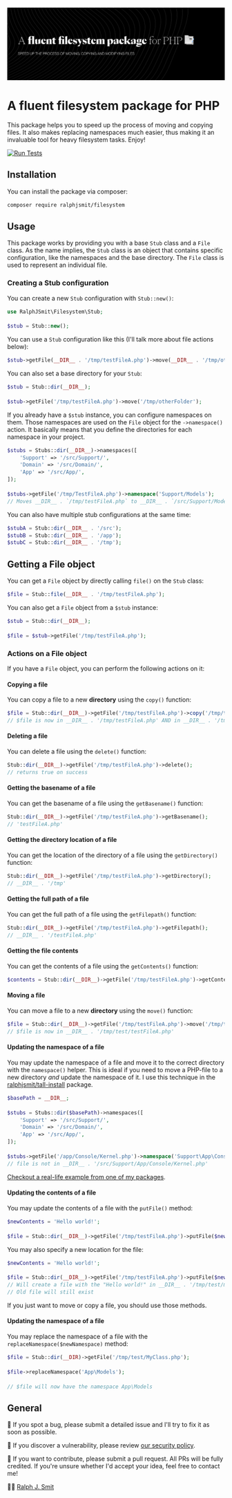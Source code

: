 ![Stubs Banner](https://github.com/ralphjsmit/filesystem/blob/main/docs/images/filesystem.jpg)

# A fluent filesystem package for PHP

This package helps you to speed up the process of moving and copying files. It also makes replacing namespaces much easier, thus making it an invaluable tool for heavy filesystem tasks. Enjoy!

[![Run Tests](https://github.com/ralphjsmit/filesystem/actions/workflows/run-tests.yml/badge.svg?event=push)](https://github.com/ralphjsmit/fiesystem/actions/workflows/run-tests.yml)

## Installation

You can install the package via composer:

```bash
composer require ralphjsmit/filesystem
```

## Usage

This package works by providing you with a base `Stub` class and a `File` class. As the name implies, the `Stub` class is an object that contains specific configuration, like the namespaces and the base directory. The `File` class is used to represent an individual file.

### Creating a Stub configuration

You can create a new `Stub` configuration with `Stub::new()`:

```php
use RalphJSmit\Filesystem\Stub;

$stub = Stub::new();
```

You can use a `Stub` configuration like this (I'll talk more about file actions below):

```php
$stub->getFile(__DIR__ . '/tmp/testFileA.php')->move(__DIR__ . '/tmp/otherFolder');
```

You can also set a base directory for your `Stub`:

```php
$stub = Stub::dir(__DIR__);

$stub->getFile('/tmp/testFileA.php')->move('/tmp/otherFolder');
```

If you already have a `$stub` instance, you can configure namespaces on them. Those namespaces are used on the `File` object for the `->namespace()` action. It basically means that you define the directories for each namespace in your project.

```php
$stubs = Stubs::dir(__DIR__)->namespaces([
    'Support' => '/src/Support/',
    'Domain' => '/src/Domain/',
    'App' => '/src/App/',
]);

$stubs->getFile('/tmp/TestFileA.php')->namespace('Support/Models');
// Moves __DIR__ . `/tmp/testFileA.php` to __DIR__ . `/src/Support/Models/testFileA.php`.
```

You can also have multiple stub configurations at the same time:

```php
$stubA = Stub::dir(__DIR__ . '/src');
$stubB = Stub::dir(__DIR__ . '/app');
$stubC = Stub::dir(__DIR__ . '/tmp');
```

## Getting a File object

You can get a `File` object by directly calling `file()` on the `Stub` class:

```php
$file = Stub::file(__DIR__ . '/tmp/testFileA.php');
```

You can also get a `File` object from a `$stub` instance:

```php
$stub = Stub::dir(__DIR__);

$file = $stub->getFile('/tmp/testFileA.php');
```

### Actions on a File object

If you have a `File` object, you can perform the following actions on it:

#### Copying a file

You can copy a file to a new **directory** using the `copy()` function:

```php
$file = Stub::dir(__DIR__)->getFile('/tmp/testFileA.php')->copy('/tmp/test');
// $file is now in __DIR__ . '/tmp/testFileA.php' AND in __DIR__ . '/tmp/test/testFileA.php'
```

#### Deleting a file

You can delete a file using the `delete()` function:

```php
Stub::dir(__DIR__)->getFile('/tmp/testFileA.php')->delete();
// returns true on success
```

#### Getting the basename of a file

You can get the basename of a file using the `getBasename()` function:

```php
Stub::dir(__DIR__)->getFile('/tmp/testFileA.php')->getBasename();
// 'testFileA.php'
```

#### Getting the directory location of a file

You can get the location of the directory of a file using the `getDirectory()` function:

```php
Stub::dir(__DIR__)->getFile('/tmp/testFileA.php')->getDirectory();
// __DIR__ . '/tmp'
```

#### Getting the full path of a file

You can get the full path of a file using the `getFilepath()` function:

```php
Stub::dir(__DIR__)->getFile('/tmp/testFileA.php')->getFilepath();
// __DIR__ . '/testFileA.php'
```

#### Getting the file contents

You can get the contents of a file using the `getContents()` function:

```php
$contents = Stub::dir(__DIR__)->getFile('/tmp/testFileA.php')->getContents();
```

#### Moving a file

You can move a file to a new **directory** using the `move()` function:

```php
$file = Stub::dir(__DIR__)->getFile('/tmp/testFileA.php')->move('/tmp/test');
// $file is now in __DIR__ . '/tmp/test/testFileA.php'
```

#### Updating the namespace of a file

You may update the namespace of a file and move it to the correct directory with the `namespace()` helper. This is ideal if you need to move a PHP-file to a new directory *and* update the namespace of it. I use this technique in the [ralphjsmit/tall-install](https://github.com/ralphjsmit/tall-install/) package.

```php
$basePath = __DIR__;

$stubs = Stubs::dir($basePath)->namespaces([
    'Support' => '/src/Support/',
    'Domain' => '/src/Domain/',
    'App' => '/src/App/',
]);

$stubs->getFile('/app/Console/Kernel.php')->namespace('Support\App\Console');
// file is not in __DIR__ . '/src/Support/App/Console/Kernel.php'
```

[Checkout a real-life example from one of my packages](https://github.com/ralphjsmit/tall-install/blob/main/src/Actions/DDD/UpdateFileStructureAction.php).

#### Updating the contents of a file

You may update the contents of a file with the `putFile()` method:

```php
$newContents = 'Hello world!';

$file = Stub::dir(__DIR__)->getFile('/tmp/testFileA.php')->putFile($newContents);
```

You may also specify a new location for the file:

```php
$newContents = 'Hello world!';

$file = Stub::dir(__DIR__)->getFile('/tmp/testFileA.php')->putFile($newContents, '/tmp/test/myFile.php');
// Will create a file with the "Hello world!" in __DIR__ . '/tmp/test/myFile.php`
// Old file will still exist
```

If you just want to move or copy a file, you should use those methods.

#### Updating the namespace of a file

You may replace the namespace of a file with the `replaceNamespace($newNamespace)` method:

```php
$file = Stub::dir(__DIR)->getFile('/tmp/test/MyClass.php');

$file->replaceNamespace('App\Models');

// $file will now have the namespace App\Models
```

## General

🐞 If you spot a bug, please submit a detailed issue and I'll try to fix it as soon as possible.

🔐 If you discover a vulnerability, please review [our security policy](../../security/policy).

🙌 If you want to contribute, please submit a pull request. All PRs will be fully credited. If you're unsure whether I'd accept your idea, feel free to contact me!

🙋‍♂️ [Ralph J. Smit](https://ralphjsmit.com)

